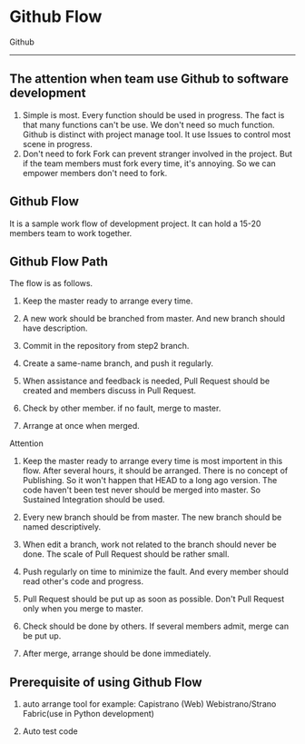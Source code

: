 ﻿# Github Flow

Github

---

## The attention when team use Github to software development
1. Simple is most.
Every function should be used in progress. The fact is that many functions can't be use. We don't need so much function.
Github is distinct with project manage tool. It use Issues to control most scene in progress.
1. Don't need to fork
Fork can prevent stranger involved in the project. But if the team members must fork every time, it's annoying. So we can empower members don't need to fork.

## Github Flow
It is a sample work flow of development project. It can hold a 15-20 members team to work together.

## Github Flow Path
The flow is as follows.
1. Keep the master ready to arrange every time.
 
2. A new work should be branched from master. And new branch should have description.

3. Commit in the repository from step2 branch.

4. Create a same-name branch, and push it regularly.

5. When assistance and feedback is needed, Pull Request should be created and members discuss in Pull Request.

6. Check by other member. if no fault, merge to master.

7. Arrange at once when merged.

Attention
1. Keep the master ready to arrange every time is most importent in this flow. After several hours, it should be arranged. There is no concept of Publishing. So it won't happen that HEAD to a long ago version.
The code haven't been test never should be merged into master. So Sustained Integration should be used.

2. Every new branch should be from master. The new branch should be named descriptively.

3. When edit a branch, work not related to the branch should never be done. The scale of Pull Request should be rather small.

4. Push regularly on time to minimize the fault. And every member should read other's code and progress.

5. Pull Request should be put up as soon as possible. Don't Pull Request only when you merge to master.

6. Check should be done by others. If several members admit, merge can be put up.

7. After merge, arrange should be done immediately.

## Prerequisite of using Github Flow
1. auto arrange tool
for example:
Capistrano
(Web) Webistrano/Strano
Fabric(use in Python development)

1. Auto test code


